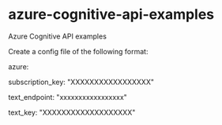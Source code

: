 # azure-cognitive-api-examples
Azure Cognitive API examples

Create a config file of the following format:

azure:

  subscription_key: "XXXXXXXXXXXXXXXXX"

  text_endpoint: "xxxxxxxxxxxxxxxxx"

  text_key: "XXXXXXXXXXXXXXXXXXX"
